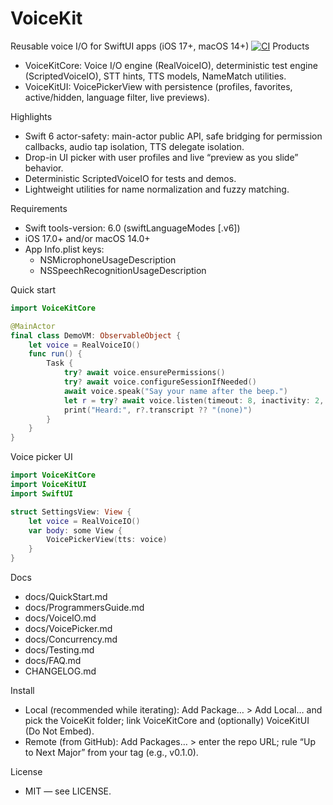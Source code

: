 # VoiceKit

Reusable voice I/O for SwiftUI apps (iOS 17+, macOS 14+)
[![CI](https://github.com/rdoggett/VoiceKit/actions/workflows/ci.yml/badge.svg)](https://github.com/rdoggett/VoiceKit/actions/workflows/ci.yml)
Products
- VoiceKitCore: Voice I/O engine (RealVoiceIO), deterministic test engine (ScriptedVoiceIO), STT hints, TTS models, NameMatch utilities.
- VoiceKitUI: VoicePickerView with persistence (profiles, favorites, active/hidden, language filter, live previews).

Highlights
- Swift 6 actor-safety: main-actor public API, safe bridging for permission callbacks, audio tap isolation, TTS delegate isolation.
- Drop-in UI picker with user profiles and live “preview as you slide” behavior.
- Deterministic ScriptedVoiceIO for tests and demos.
- Lightweight utilities for name normalization and fuzzy matching.

Requirements
- Swift tools-version: 6.0 (swiftLanguageModes [.v6])
- iOS 17.0+ and/or macOS 14.0+
- App Info.plist keys:
  - NSMicrophoneUsageDescription
  - NSSpeechRecognitionUsageDescription

Quick start
```swift
import VoiceKitCore

@MainActor
final class DemoVM: ObservableObject {
    let voice = RealVoiceIO()
    func run() {
        Task {
            try? await voice.ensurePermissions()
            try? await voice.configureSessionIfNeeded()
            await voice.speak("Say your name after the beep.")
            let r = try? await voice.listen(timeout: 8, inactivity: 2, record: true)
            print("Heard:", r?.transcript ?? "(none)")
        }
    }
}
```

Voice picker UI
```swift
import VoiceKitCore
import VoiceKitUI
import SwiftUI

struct SettingsView: View {
    let voice = RealVoiceIO()
    var body: some View {
        VoicePickerView(tts: voice)
    }
}
```

Docs
- docs/QuickStart.md
- docs/ProgrammersGuide.md
- docs/VoiceIO.md
- docs/VoicePicker.md
- docs/Concurrency.md
- docs/Testing.md
- docs/FAQ.md
- CHANGELOG.md

Install
- Local (recommended while iterating): Add Package… > Add Local… and pick the VoiceKit folder; link VoiceKitCore and (optionally) VoiceKitUI (Do Not Embed).
- Remote (from GitHub): Add Packages… > enter the repo URL; rule “Up to Next Major” from your tag (e.g., v0.1.0).

License
- MIT — see LICENSE.
